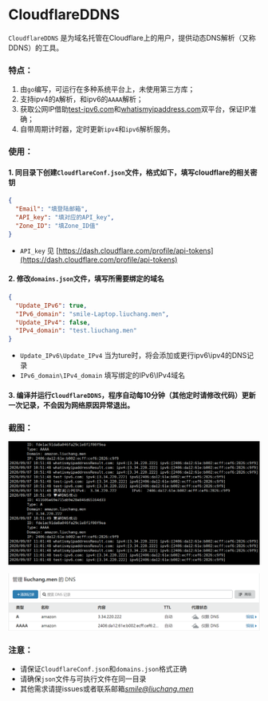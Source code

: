 # CloudflareDDNS
`CloudflareDDNS` 是为域名托管在Cloudflare上的用户，提供动态DNS解析（又称DDNS）的工具。

### 特点：
1. 由`go`编写，可运行在多种系统平台上，未使用第三方库；
2. 支持ipv4的`A`解析，和ipv6的`AAAA`解析；
3. 获取公网IP借助[test-ipv6.com](test-ipv6.com)和[whatismyipaddress.com](whatismyipaddress.com)双平台，保证IP准确；
4. 自带周期计时器，定时更新`ipv4`和`ipv6`解析服务。

### 使用：
#### 1. 同目录下创建`CloudflareConf.json`文件，格式如下，填写cloudflare的相关密钥
```json
{
  "Email": "填登陆邮箱",
  "API_key": "填对应的API_key", 
  "Zone_ID": "填Zone_ID值"
}
```
* `API_key` 见 [https://dash.cloudflare.com/profile/api-tokens](https://dash.cloudflare.com/profile/api-tokens)

#### 2. 修改`domains.json`文件，填写所需要绑定的域名
```json
{
  "Update_IPv6": true, 
  "IPv6_domain": "smile-Laptop.liuchang.men", 
  "Update_IPv4": false, 
  "IPv4_domain": "test.liuchang.men" 
}
```
* `Update_IPv6\Update_IPv4` 当为ture时，将会添加或更行ipv6\ipv4的DNS记录
* `IPv6_domain\IPv4_domain` 填写绑定的IPv6\IPv4域名

#### 3. 编译并运行`CloudflareDDNS`，程序自动每**10分钟**（其他定时请修改代码）更新一次记录，不会因为网络原因异常退出。

### 截图：
![](example.png)

![](example2.png)

### 注意：
* 请保证`CloudflareConf.json`和`domains.json`格式正确
* 请确保`json`文件与可执行文件在同一目录
* 其他需求请提issues或者联系邮箱*smile@liuchang.men*
